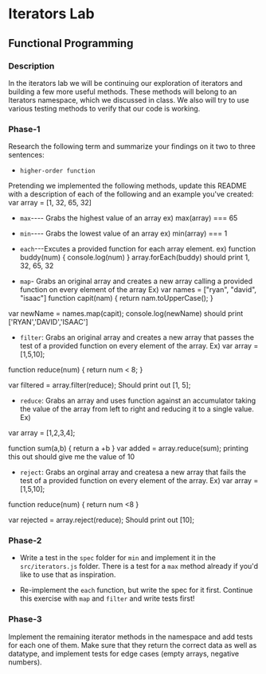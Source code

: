 # Iterators Lab
## Functional Programming


### Description

In the iterators lab we will be continuing our exploration of iterators and building a few more useful methods. These methods will belong to an Iterators namespace, which we discussed in class. We also will try to use various testing methods to verify that our code is working.


### Phase-1

Research the following term and summarize your findings on it two to three sentences:

* `higher-order function`

Pretending we implemented the following methods, update this README with a description of each of the following and an example you've created:
var array = [1, 32, 65, 32]
* `max`---- Grabs the highest value of an array ex) max(array) === 65

* `min`---- Grabs the lowest value of an array ex) min(array) === 1

* `each`---Excutes a provided function for each array element.
ex) function buddy(num) {
	console.log(num)
}
	array.forEach(buddy) should print 1, 32, 65, 32



* `map`- Grabs an original array and creates a new array calling a provided function on every element of the array
Ex)
var names = ["ryan", "david", "isaac"]
function capit(nam) {
	return nam.toUpperCase();
}

var newName = names.map(capit);
console.log(newName) should print ['RYAN','DAVID','ISAAC']


* `filter`: Grabs an original array and creates a new array that passes the test of a provided function on every element of the array.
Ex)
var array = [1,5,10];

function reduce(num) {
	return num < 8;
}

var filtered = array.filter(reduce); Should print out [1, 5];


* `reduce`: Grabs an array and uses function against an accumulator taking the value of the array from left to right and reducing it to a single value.
Ex)

var array = [1,2,3,4];

function sum(a,b) {
	return a +b
} 
var added = array.reduce(sum); printing this out should give me the value of 10


* `reject`: Grabs an orginal array and createsa a new array that fails the test of a provided function on every element of the array. 
Ex)
var array = [1,5,10];

function reduce(num) {
	return num <8
}

var rejected = array.reject(reduce); Should print out [10];
### Phase-2

* Write a test in the `spec` folder for `min` and implement it in the `src/iterators.js` folder. There is a test for a `max` method already if you'd like to use that as inspiration.

* Re-implement the `each` function, but write the spec for it first. Continue this exercise with `map` and `filter` and write tests first!


### Phase-3

Implement the remaining iterator methods in the namespace and add tests for each one of them. Make sure that they return the correct data as well as datatype, and implement tests for edge cases (empty arrays, negative numbers).

